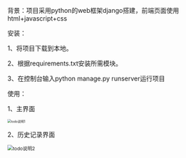 背景：项目采用python的web框架django搭建，前端页面使用html+javascript+css

安装：

1、将项目下载到本地。

2、根据requirements.txt安装所需模块。

3、在控制台输入python manage.py runserver运行项目

使用：

1、主界面

<img src="I:\Desktop\todo说明1.png" alt="todo说明1" style="zoom:50%;" />

2、历史记录界面

<img src="I:\Desktop\todo说明2.png" alt="todo说明2" style="zoom:75%;" />

